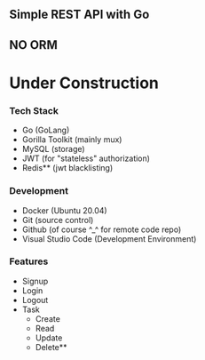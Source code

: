 ## Simple REST API with Go
## NO ORM

# Under Construction



### Tech Stack
 - Go (GoLang)
 - Gorilla Toolkit (mainly mux)
 - MySQL (storage)
 - JWT (for "stateless" authorization)
 - Redis** (jwt blacklisting)

### Development
 - Docker (Ubuntu 20.04)
 - Git (source control)
 - Github (of course ^_^ for remote code repo)
 - Visual Studio Code (Development Environment)


### Features
 - Signup
 - Login
 - Logout
 - Task
	- Create
	- Read
	- Update
	- Delete**
